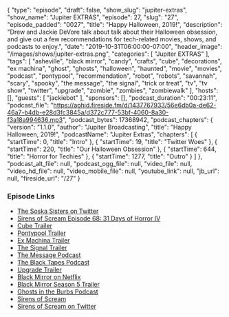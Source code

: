 {
  "type": "episode",
  "draft": false,
  "show_slug": "jupiter-extras",
  "show_name": "Jupiter EXTRAS",
  "episode": 27,
  "slug": "27",
  "episode_padded": "0027",
  "title": "Happy Halloween, 2019!",
  "description": "Drew and Jackie DeVore talk about talk about their Halloween obsession, and give out a few recommendations for tech-related movies, shows, and podcasts to enjoy.",
  "date": "2019-10-31T06:00:00-07:00",
  "header_image": "/images/shows/jupiter-extras.png",
  "categories": [
    "Jupiter EXTRAS"
  ],
  "tags": [
    "asheville",
    "black mirror",
    "candy",
    "crafts",
    "cube",
    "decorations",
    "ex machina",
    "ghost",
    "ghosts",
    "halloween",
    "haunted",
    "movie",
    "movies",
    "podcast",
    "pontypool",
    "recommendation",
    "robot",
    "robots",
    "savannah",
    "scary",
    "spooky",
    "the message",
    "the signal",
    "trick or treat",
    "tv",
    "tv show",
    "twitter",
    "upgrade",
    "zombie",
    "zombies",
    "zombiewalk"
  ],
  "hosts": [],
  "guests": [
    "jackiebot"
  ],
  "sponsors": [],
  "podcast_duration": "00:23:11",
  "podcast_file": "https://aphid.fireside.fm/d/1437767933/56e6db0a-de62-46a7-b4db-e28d3fc3845a/d372c777-53bf-4060-8a30-f3a18a994636.mp3",
  "podcast_bytes": 17368942,
  "podcast_chapters": {
    "version": "1.1.0",
    "author": "Jupiter Broadcasting",
    "title": "Happy Halloween, 2019!",
    "podcastName": "Jupiter Extras",
    "chapters": [
      {
        "startTime": 0,
        "title": "Intro"
      },
      {
        "startTime": 19,
        "title": "Twitter Woes"
      },
      {
        "startTime": 220,
        "title": "Our Halloween Obsession"
      },
      {
        "startTime": 644,
        "title": "Horror for Techies"
      },
      {
        "startTime": 1277,
        "title": "Outro"
      }
    ]
  },
  "podcast_alt_file": null,
  "podcast_ogg_file": null,
  "video_file": null,
  "video_hd_file": null,
  "video_mobile_file": null,
  "youtube_link": null,
  "jb_url": null,
  "fireside_url": "/27"
}


### Episode Links

  * [The Soska Sisters on Twitter](https://twitter.com/twisted_twins?ref_src=twsrc%5Egoogle%7Ctwcamp%5Eserp%7Ctwgr%5Eauthor "The Soska Sisters on Twitter")
  * [Sirens of Scream Episode 68: 31 Days of Horror IV](https://sirensofscream.simplecast.fm/31daysofhorror4 "Sirens of Scream Episode 68: 31 Days of Horror IV")
  * [Cube Trailer](https://www.youtube.com/watch?v=YAWSkYqqkMA "Cube Trailer")
  * [Pontypool Trailer](https://www.youtube.com/watch?v=GPtuSaK9h_k "Pontypool Trailer")
  * [Ex Machina Trailer](https://www.youtube.com/watch?v=bggUmgeMCdc "Ex Machina Trailer")
  * [The Signal Trailer](https://www.youtube.com/watch?v=KCuIPr04z-k "The Signal Trailer")
  * [The Message Podcast](https://tunein.com/podcasts/Science-Podcasts/The-Message-p811510/ "The Message Podcast")
  * [The Black Tapes Podcast](http://theblacktapespodcast.com/ "The Black Tapes Podcast")
  * [Upgrade Trailer](https://www.youtube.com/watch?v=gEnRNIvEKu8 "Upgrade Trailer")
  * [Black Mirror on Netflix](https://www.netflix.com/title/70264888 "Black Mirror on Netflix")
  * [Black Mirror Season 5 Trailer](https://www.youtube.com/watch?v=2bVik34nWws "Black Mirror Season 5 Trailer")
  * [Ghosts in the Burbs Podcast](https://www.ghostsintheburbs.com/ "Ghosts in the Burbs Podcast")
  * [Sirens of Scream](https://sirensofscream.com "Sirens of Scream")
  * [Sirens of Scream on Twitter](https://twitter.com/SirensPodcast "Sirens of Scream on Twitter")


